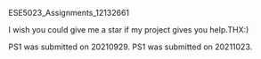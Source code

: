 ESE5023_Assignments_12132661

I wish you could give me a star if my project gives you help.THX:)

PS1 was submitted on 20210929.
PS1 was submitted on 20211023.
